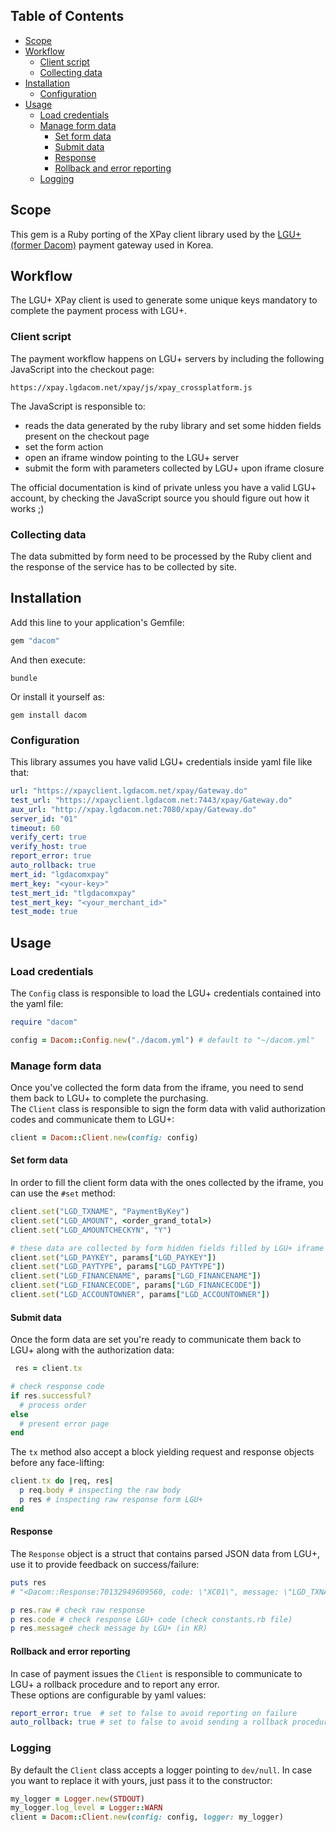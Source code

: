 ## Table of Contents

* [Scope](#scope)
* [Workflow](#workflow)
  * [Client script](#client-script)
  * [Collecting data](#collecting-data)
* [Installation](#installation)
  * [Configuration](#configuration)
* [Usage](#usage)
  * [Load credentials](#load-credentials)
  * [Manage form data](#manage-form-data)
    * [Set form data](#set-form-data)
    * [Submit data](#submit-data)
    * [Response](#response)
    * [Rollback and error reporting](#rollback-and-error-reporting)
  * [Logging](#logging)

## Scope
This gem is a Ruby porting of the XPay client library used by the [LGU+ (former Dacom)](http://lgdacom.net/) payment gateway used in Korea.  

## Workflow
The LGU+ XPay client is used to generate some unique keys mandatory to complete the
payment process with LGU+.  

### Client script
The payment workflow happens on LGU+ servers by including the following JavaScript into the checkout page:
```
https://xpay.lgdacom.net/xpay/js/xpay_crossplatform.js
```

The JavaScript is responsible to:
* reads the data generated by the ruby library and set some hidden fields present on the checkout page
* set the form action
* open an iframe window pointing to the LGU+ server
* submit the form with parameters collected by LGU+ upon iframe closure

The official documentation is kind of private unless you have a valid LGU+ account, by checking the JavaScript source you should figure out how it works ;)

### Collecting data 
The data submitted by form need to be processed by the Ruby client and the response of the service has to be collected by site.

## Installation
Add this line to your application's Gemfile:
```ruby
gem "dacom"
```

And then execute:
```shell
bundle
```

Or install it yourself as:
```shell
gem install dacom
```
### Configuration
This library assumes you have valid LGU+ credentials inside yaml file like that:
```yaml
url: "https://xpayclient.lgdacom.net/xpay/Gateway.do"
test_url: "https://xpayclient.lgdacom.net:7443/xpay/Gateway.do"
aux_url: "http://xpay.lgdacom.net:7080/xpay/Gateway.do"
server_id: "01"
timeout: 60
verify_cert: true
verify_host: true
report_error: true
auto_rollback: true
mert_id: "lgdacomxpay"
mert_key: "<your-key>"
test_mert_id: "tlgdacomxpay"
test_mert_key: "<your_merchant_id>"
test_mode: true
```

## Usage

### Load credentials
The `Config` class is responsible to load the LGU+ credentials contained into the yaml file:
```ruby
require "dacom"

config = Dacom::Config.new("./dacom.yml") # default to "~/dacom.yml"
```

### Manage form data
Once you've collected the form data from the iframe, you need to send them back to LGU+ to complete the purchasing.  
The `Client` class is responsible to sign the form data with valid authorization codes and communicate them to LGU+:
```ruby
client = Dacom::Client.new(config: config)
```

#### Set form data
In order to fill the client form data with the ones collected by the iframe, you can use the `#set` method:
```ruby
client.set("LGD_TXNAME", "PaymentByKey")
client.set("LGD_AMOUNT", <order_grand_total>)
client.set("LGD_AMOUNTCHECKYN", "Y")

# these data are collected by form hidden fields filled by LGU+ iframe
client.set("LGD_PAYKEY", params["LGD_PAYKEY"])
client.set("LGD_PAYTYPE", params["LGD_PAYTYPE"])
client.set("LGD_FINANCENAME", params["LGD_FINANCENAME"])
client.set("LGD_FINANCECODE", params["LGD_FINANCECODE"])
client.set("LGD_ACCOUNTOWNER", params["LGD_ACCOUNTOWNER"])
```

#### Submit data
Once the form data are set you're ready to communicate them back to LGU+ along with the authorization data:
```ruby
 res = client.tx

# check response code
if res.successful?
  # process order
else
  # present error page
end
```

The `tx` method also accept a block yielding request and response objects before any face-lifting:
```ruby
client.tx do |req, res|
  p req.body # inspecting the raw body
  p res # inspecting raw response form LGU+
end
```

#### Response
The `Response` object is a struct that contains parsed JSON data from LGU+, use it to provide feedback on success/failure:
```ruby
puts res
# "<Dacom::Response:70132949609560, code: \"XC01\", message: \"LGD_TXNAME 필드가 누락되었습니다.\", successful: false>"

p res.raw # check raw response
p res.code # check response LGU+ code (check constants.rb file)
p res.message# check message by LGU+ (in KR)
```

#### Rollback and error reporting
In case of payment issues the `Client` is responsible to communicate to LGU+ a rollback procedure and to report any error.  
These options are configurable by yaml values:
```yaml
report_error: true  # set to false to avoid reporting on failure
auto_rollback: true # set to false to avoid sending a rollback procedure
```

### Logging
By default the `Client` class accepts a logger pointing to `dev/null`. 
In case you want to replace it with yours, just pass it to the constructor:
```ruby
my_logger = Logger.new(STDOUT)
my_logger.log_level = Logger::WARN
client = Dacom::Client.new(config: config, logger: my_logger)
```

